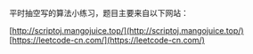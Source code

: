 
平时抽空写的算法小练习，题目主要来自以下网站：

[http://scriptoj.mangojuice.top/](http://scriptoj.mangojuice.top/)
[https://leetcode-cn.com/](https://leetcode-cn.com/)
